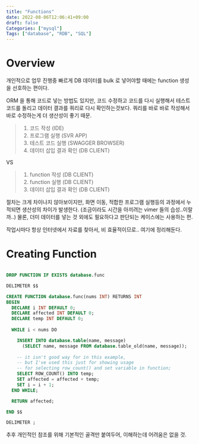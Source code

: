 ```yaml
---
title: "Functions"
date: 2022-08-06T12:06:41+09:00
draft: false
Categories: ["mysql"]
Tags: ["database", "RDB", "SQL"]
---
```


# Overview

개인적으로 업무 진행중 빠르게 DB 데이터를 bulk 로 넣어야할 때에는 function 생성을 선호하는 편이다.

ORM 을 통해 코드로 넣는 방법도 있지만, 코드 수정하고 코드를 다시 실행해서 테스트 코드를 돌리고 데이터 결과를 쿼리로 다시 확인하는것보다.
쿼리를 바로 바로 작성해서 바로 수정하는게 더 생산성이 좋기 때문.

> 1. 코드 작성 (IDE)
> 2. 프로그램 실행 (SVR APP)
> 3. 테스트 코드 실행 (SWAGGER BROWSER)
> 4. 데이터 삽입 결과 확인 (DB CLIENT)

VS 

> 1. function 작성 (DB CLIENT)
> 2. function 실행 (DB CLIENT)
> 3. 데이터 삽입 결과 확인 (DB CLIENT)

절차는 크게 차이나지 않아보이지만, 화면 이동, 적합한 프로그램 실행등의 과정에서 
누적되면 생산성의 차이가 발생한다. (조금이라도 시간을 아끼려는 vimer 들의 습성..이랄까..) 
물론, 더미 데이터를 넣는 것 외에도 필요하다고 판단되는 케이스에는 사용하는 편.

작업시마다 항상 인터넷에서 자료를 찾아서, 비 효율적이므로.. 여기에 정리해둔다. 

# Creating Function

```sql

DROP FUNCTION IF EXISTS database.func

DELIMETER $$

CREATE FUNCTION database.func(nums INT) RETURNS INT
BEGIN
  DECLARE i INT DEFAULT 0;
  DECLARE affected INT DEFAULT 0;
  DECLARE temp INT DEFAULT 0;
  
  WHILE i < nums DO

    INSERT INTO database.table(name, message)
      (SELECT name, message FROM database.table_old(name, message));
   
    -- it isn't good way for in this example, 
    -- but I've used this just for showing usage 
    -- for selecting row_count() and set variable in function;
    SELECT ROW_COUNT() INTO temp; 
    SET affected = affected + temp;
    SET i = i + 1;
  END WHILE;

  RETURN affected;

END $$

DELIMETER ;

```

추후 개인적인 참조를 위해 기본적인 골격만 붙여두어, 이해하는데 어려움은 없을 것.

